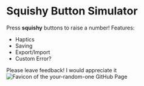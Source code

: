 # Squishy Button Simulator

Press **squishy** buttons to raise a number!
Features:
- Haptics
- Saving
- Export/Import
- Custom Error?

Please leave feedback!
I would appreciate it  
![Favicon of the your-random-one GitHub Page](https://your-random-one.github.io/favicon.png)

